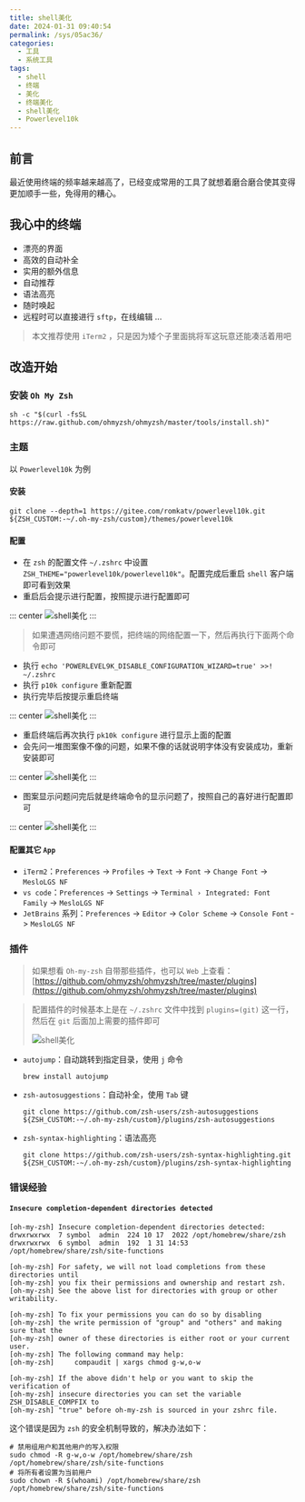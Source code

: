 ```yaml
---
title: shell美化
date: 2024-01-31 09:40:54
permalink: /sys/05ac36/
categories:
  - 工具
  - 系统工具
tags:
  - shell
  - 终端
  - 美化
  - 终端美化
  - shell美化
  - Powerlevel10k
---
```


## 前言

最近使用终端的频率越来越高了，已经变成常用的工具了就想着磨合磨合使其变得更加顺手一些，免得用的糟心。

<!-- more -->

<InArticleAdsense
    data-ad-client="ca-pub-1725717718088510"
    data-ad-slot="4281148213">
</InArticleAdsense>

## 我心中的终端

- 漂亮的界面
- 高效的自动补全
- 实用的额外信息
- 自动推荐
- 语法高亮
- 随时唤起
- 远程时可以直接进行 `sftp`，在线编辑
...

> 本文推荐使用 `iTerm2` ，只是因为矮个子里面挑将军这玩意还能凑活着用吧

## 改造开始

### 安装 `Oh My Zsh`

``` shell
sh -c "$(curl -fsSL https://raw.github.com/ohmyzsh/ohmyzsh/master/tools/install.sh)"
```

### 主题

以 `Powerlevel10k` 为例

#### 安装

``` shell
git clone --depth=1 https://gitee.com/romkatv/powerlevel10k.git ${ZSH_CUSTOM:-~/.oh-my-zsh/custom}/themes/powerlevel10k
```

#### 配置

- 在 `zsh` 的配置文件 `~/.zshrc` 中设置 `ZSH_THEME="powerlevel10k/powerlevel10k"`。配置完成后重启 `shell` 客户端即可看到效果
- 重启后会提示进行配置，按照提示进行配置即可

::: center
![shell美化](https://cdn.jsdelivr.net/gh/xingcxb/blog_img@blog1/工具/系统工具/shell美化1.png)
:::

> 如果遭遇网络问题不要慌，把终端的网络配置一下，然后再执行下面两个命令即可

  - 执行 `echo 'POWERLEVEL9K_DISABLE_CONFIGURATION_WIZARD=true' >>! ~/.zshrc`
  - 执行 `p10k configure` 重新配置
  - 执行完毕后按提示重启终端

::: center
![shell美化](https://cdn.jsdelivr.net/gh/xingcxb/blog_img@blog1/工具/系统工具/shell美化2.png)
:::

- 重启终端后再次执行 `pk10k configure` 进行显示上面的配置
- 会先问一堆图案像不像的问题，如果不像的话就说明字体没有安装成功，重新安装即可
  
::: center
![shell美化](https://cdn.jsdelivr.net/gh/xingcxb/blog_img@blog1/工具/系统工具/shell美化3.png)
:::

- 图案显示问题问完后就是终端命令的显示问题了，按照自己的喜好进行配置即可

::: center
![shell美化](https://cdn.jsdelivr.net/gh/xingcxb/blog_img@blog1/工具/系统工具/shell美化4.png)
:::

#### 配置其它 `App`

- `iTerm2`：`Preferences` -> `Profiles` -> `Text` -> `Font` -> `Change Font` -> `MesloLGS NF`
- `vs code`：`Preferences` -> `Settings` -> `Terminal › Integrated: Font Family` -> `MesloLGS NF`
- `JetBrains` 系列：`Preferences` -> `Editor` -> `Color Scheme` -> `Console Font` -> `MesloLGS NF`


### 插件

> 如果想看 `Oh-my-zsh` 自带那些插件，也可以 `Web` 上查看：[https://github.com/ohmyzsh/ohmyzsh/tree/master/plugins](https://github.com/ohmyzsh/ohmyzsh/tree/master/plugins)

> 配置插件的时候基本上是在 `~/.zshrc` 文件中找到 `plugins=(git)` 这一行，然后在 `git` 后面加上需要的插件即可
>
> ![shell美化](https://cdn.jsdelivr.net/gh/xingcxb/blog_img@blog1/工具/系统工具/shell美化5.png)


- `autojump`：自动跳转到指定目录，使用 `j` 命令
  
    ``` shell
    brew install autojump
    ```

- `zsh-autosuggestions`：自动补全，使用 `Tab` 键
  
    ``` shell
    git clone https://github.com/zsh-users/zsh-autosuggestions ${ZSH_CUSTOM:-~/.oh-my-zsh/custom}/plugins/zsh-autosuggestions
    ```

- `zsh-syntax-highlighting`：语法高亮

    ``` shell
    git clone https://github.com/zsh-users/zsh-syntax-highlighting.git ${ZSH_CUSTOM:-~/.oh-my-zsh/custom}/plugins/zsh-syntax-highlighting
    ```

### 错误经验

#### `Insecure completion-dependent directories detected`

``` shelll
[oh-my-zsh] Insecure completion-dependent directories detected:
drwxrwxrwx  7 symbol  admin  224 10 17  2022 /opt/homebrew/share/zsh
drwxrwxrwx  6 symbol  admin  192  1 31 14:53 /opt/homebrew/share/zsh/site-functions

[oh-my-zsh] For safety, we will not load completions from these directories until
[oh-my-zsh] you fix their permissions and ownership and restart zsh.
[oh-my-zsh] See the above list for directories with group or other writability.

[oh-my-zsh] To fix your permissions you can do so by disabling
[oh-my-zsh] the write permission of "group" and "others" and making sure that the
[oh-my-zsh] owner of these directories is either root or your current user.
[oh-my-zsh] The following command may help:
[oh-my-zsh]     compaudit | xargs chmod g-w,o-w

[oh-my-zsh] If the above didn't help or you want to skip the verification of
[oh-my-zsh] insecure directories you can set the variable ZSH_DISABLE_COMPFIX to
[oh-my-zsh] "true" before oh-my-zsh is sourced in your zshrc file.
```

这个错误是因为 `zsh` 的安全机制导致的，解决办法如下：

``` shell
# 禁用组用户和其他用户的写入权限
sudo chmod -R g-w,o-w /opt/homebrew/share/zsh /opt/homebrew/share/zsh/site-functions
# 将所有者设置为当前用户
sudo chown -R $(whoami) /opt/homebrew/share/zsh /opt/homebrew/share/zsh/site-functions
```
